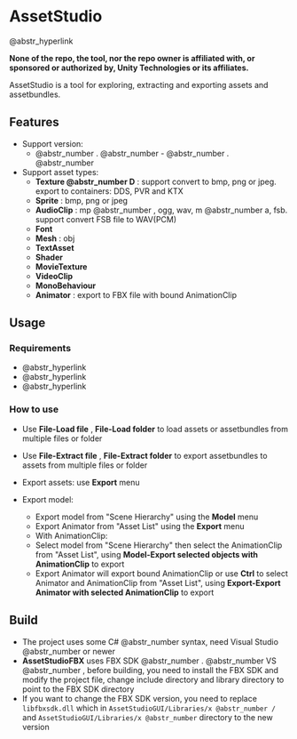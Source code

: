 # AssetStudio

@abstr_hyperlink 

**None of the repo, the tool, nor the repo owner is affiliated with, or sponsored or authorized by, Unity Technologies or its affiliates.**

AssetStudio is a tool for exploring, extracting and exporting assets and assetbundles.

## Features

  * Support version: 
    * @abstr_number . @abstr_number - @abstr_number . @abstr_number 
  * Support asset types: 
    * **Texture @abstr_number D** : support convert to bmp, png or jpeg. export to containers: DDS, PVR and KTX
    * **Sprite** : bmp, png or jpeg
    * **AudioClip** : mp @abstr_number , ogg, wav, m @abstr_number a, fsb. support convert FSB file to WAV(PCM)
    * **Font**
    * **Mesh** : obj
    * **TextAsset**
    * **Shader**
    * **MovieTexture**
    * **VideoClip**
    * **MonoBehaviour**
    * **Animator** : export to FBX file with bound AnimationClip



## Usage

### Requirements

  * @abstr_hyperlink 
  * @abstr_hyperlink 
  * @abstr_hyperlink 



### How to use

  * Use **File-Load file** , **File-Load folder** to load assets or assetbundles from multiple files or folder 
  * Use **File-Extract file** , **File-Extract folder** to export assetbundles to assets from multiple files or folder 
  * Export assets: use **Export** menu 
  * Export model:   

    * Export model from "Scene Hierarchy" using the **Model** menu 
    * Export Animator from "Asset List" using the **Export** menu 
    * With AnimationClip:
    * Select model from "Scene Hierarchy" then select the AnimationClip from "Asset List", using **Model-Export selected objects with AnimationClip** to export
    * Export Animator will export bound AnimationClip or use **Ctrl** to select Animator and AnimationClip from "Asset List", using **Export-Export Animator with selected AnimationClip** to export



## Build

  * The project uses some C# @abstr_number syntax, need Visual Studio @abstr_number or newer
  * **AssetStudioFBX** uses FBX SDK @abstr_number . @abstr_number VS @abstr_number , before building, you need to install the FBX SDK and modify the project file, change include directory and library directory to point to the FBX SDK directory
  * If you want to change the FBX SDK version, you need to replace `libfbxsdk.dll` which in `AssetStudioGUI/Libraries/x @abstr_number /` and `AssetStudioGUI/Libraries/x @abstr_number` directory to the new version


